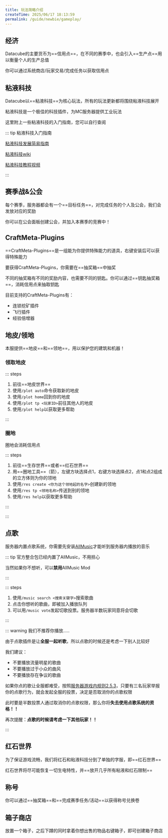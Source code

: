 ```yaml
---
title: 玩法简略介绍
createTime: 2025/06/17 18:13:59
permalink: /guide/newbie/gameplay/
---
```


## 经济

Datacube的主要货币为==信用点==，在不同的赛季中，也会引入==生产点==用以衡量个人的生产总值

你可以通过系统商店/玩家交易/完成任务以获取信用点

## 粘液科技

Datacube以==粘液科技==为核心玩法，所有的玩法更新都将围绕粘液科技展开

粘液科技是一个极佳的科技插件，为MC服务器提供工业玩法

这里附上一些粘液科技的入门指南，您可以自行查阅

::: tip 粘液科技入门指南

[粘液科技发展简易指南](https://icehomegre.github.io/slimefun/)

[粘液科技wiki](https://slimefun-wiki.guizhanss.cn/Getting-Started/)

[粘液科技教程视频](https://www.bilibili.com/video/BV13p4y1q7Lp)

:::

## 赛季战&公会

每个赛季，服务器都会有一个==目标任务==，对完成任务的个人及公会，我们会发放对应的奖励

你可以在公会面板创建公会，并加入本赛季的竞赛中！

## CraftMeta-Plugins

==CraftMeta-Plugins==是一组能为你提供特殊能力的道具，右键安装后可以获得特殊能力

要获得CraftMeta-Plugins，你需要在==抽奖箱==中抽奖

不同的抽奖箱有不同的奖励内容，也需要不同的钥匙。你可以通过==钥匙抽奖箱==，消耗信用点来抽取钥匙

目前支持的CraftMeta-Plugins有：

 - 连锁挖矿插件
 - 飞行插件
 - 经验倍增器

## 地皮/领地

本服提供==地皮==和==领地==，用以保护您的建筑和机器！

### 领取地皮

::: steps

1. 前往==地皮世界==
2. 使用`/plot auto`命令获取新的地皮
3. 使用`/plot home`回到你的地皮
4. 使用`/plot tp <玩家ID>`前往其他人的地皮
5. 使用`/plot help`以获取更多帮助

:::

### 圈地

圈地会消耗信用点

::: steps

1. 前往==生存世界==或者==红石世界==
2. 用==圈地工具==（箭），左键方块选择点1，右键方块选择点2，点1和点2组成的立方体则为你的领地
3. 使用`/res create <你为这个领地起的名字>`创建新的领地
4. 使用`/res tp <领地名称>`传送到别的领地
5. 使用`/res help`以获取更多帮助

:::

:::

## 点歌

服务器内置点歌系统，你需要先安装[AllMusic]()才能听到服务器内播放的音乐

::: tip 官方整合包已经内置了AllMusic，不用担心

当然如果你不想听，可以**禁用**AllMusic Mod

:::

::: steps

1. 使用`/music search <搜索关键字>`搜索歌曲
2. 点击你想听的歌曲，即被加入播放队列
3. 可以用`/music vote`发起切歌投票。服务器半数玩家同意将会切歌

:::

::: warning 我们不推荐你播放.....

由于点歌插件是让**全服一起听歌**，所以点歌的时候还是考虑一下别人比较好

我们建议：

- 不要播放流量明星的歌曲
- 不要播放过于小众的曲风
- 不要播放存在争议的歌曲

如果你点的歌让全服都难受，按照[服务器游戏内规则2.5.3](/rules/gamerule/#_2-4-社区秩序)，只要有三名玩家举报你的点歌行为，就会发起全服的投票，决定是否取消你的点歌权限

此时要是半数投票人通过取消你的点歌权限，那么你将**失去使用点歌系统的资格！！**

再次提醒：**点歌的时候请考虑一下其他玩家！！**

:::


## 红石世界

为了保证游戏流畅，我们将红石和粘液科技分到了单独的字服，即==红石世界==

红石世界将尽可能恢复一切生电特性，并==放开几乎所有粘液和红石限制==

## 称号

你可以通过==抽奖箱==和==完成赛季任务/活动==以获得称号兑换卷

## 箱子商店

放置一个箱子，之后下蹲的同时拿着你想出售的物品右键箱子，即可创建箱子商店


